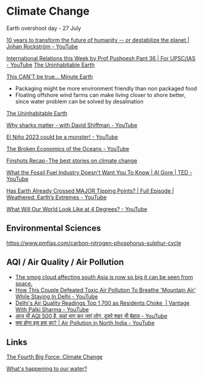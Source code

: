 # Climate Change

Earth overshoot day - 27 July

[10 years to transform the future of humanity -- or destabilize the planet | Johan Rockström - YouTube](https://www.youtube.com/watch?v=8Sl28fkrozE&ab_channel=TED)

[International Relations this Week by Prof Pushpesh Pant 36 | For UPSC/IAS - YouTube](https://www.youtube.com/watch?v=qEC4vfo9cn4)
[The Uninhabitable Earth](../../book-summaries/the-uninhabitable-earth)

[This CAN'T be true... Minute Earth](https://www.youtube.com/watch?v=1uTlC_nRb00)

- Packaging might be more environment friendly than non packaged food
- Floating offshore wind farms can make living closer to shore better, since water problem can be solved by desalination

[The Uninhabitable Earth](book-summaries/the-uninhabitable-earth.md)

[Why sharks matter - with David Shiffman - YouTube](https://www.youtube.com/watch?v=RYXQs1g8dw0&ab_channel=TheRoyalInstitution)

[El Niño 2023 could be a monster! - YouTube](https://www.youtube.com/watch?v=rwdxffEzQ9I)

[The Broken Economics of the Oceans - YouTube](https://www.youtube.com/watch?v=73ygHs4Kwcs)

[Finshots Recap - The best stories on climate change](https://finshots.in/archive/recap-2022-climate-change/)

[What the Fossil Fuel Industry Doesn't Want You To Know | Al Gore | TED - YouTube](https://www.youtube.com/watch?v=xgZC6da4mco)

[Has Earth Already Crossed MAJOR Tipping Points? | Full Episode | Weathered: Earth’s Extremes - YouTube](https://www.youtube.com/watch?v=YEH9nX5sudk)

[What Will Our World Look Like at 4 Degrees? - YouTube](https://www.youtube.com/watch?v=dFqR7gj32kc)

## Environmental Sciences

https://www.pmfias.com/carbon-nitrogen-phosphorus-sulphur-cycle

## AQI  / Air Quality / Air Pollution

- [The smog cloud affecting south Asia is now so big it can be seen from space.](http://youtube.com/post/Ugkx8EBGDYt_0gxEtEeKv2WO4Of7X4P4JZQJ)
- [How This Couple Defeated Toxic Air Pollution To Breathe 'Mountain Air' While Staying In Delhi - YouTube](https://www.youtube.com/watch?v=3l8G2ZViF9A&ab_channel=Mint)
- [Delhi's Air Quality Readings Top 1,700 as Residents Choke  | Vantage With Palki Sharma - YouTube](https://www.youtube.com/watch?v=C_cHsNWjBKE)
- [आज भी AQI 500 है, कहां भाग कर जाएं लोग, दूसरे शहर भी बेहाल - YouTube](https://www.youtube.com/watch?v=PdQ2M5DCPts)
- [क्या होगा इस हवा का? | Air Pollution in North India - YouTube](https://www.youtube.com/watch?v=tDAavaJN47E)

## Links

[The Fourth Big Force: Climate Change](https://www.linkedin.com/pulse/fourth-big-force-climate-change-ray-dalio-vmt5e/)

[What's happening to our water?](https://finshots.in/archive/whats-happening-to-our-water-atmospheric-water-generators-awg/)
